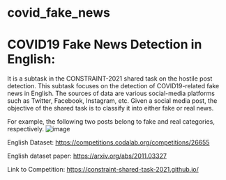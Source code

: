 # covid_fake_news
# COVID19 Fake News Detection in English: 
It is a subtask in the CONSTRAINT-2021 shared task on the hostile post detection.
This subtask focuses on the detection of COVID19-related fake news in English. The sources of data are various social-media platforms such as Twitter, Facebook, Instagram, etc. Given a social media post, the objective of the shared task is to classify it into either fake or real news. 

For example, the following two posts belong to fake and real categories, respectively.
![image](https://user-images.githubusercontent.com/29734492/109349580-338c5c00-789c-11eb-8400-a836364974af.png)


English Dataset: https://competitions.codalab.org/competitions/26655

English dataset paper: https://arxiv.org/abs/2011.03327

Link to Competition: https://constraint-shared-task-2021.github.io/
